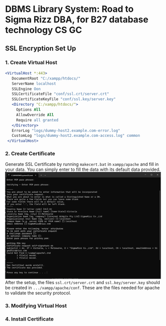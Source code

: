 # DBMS Library System: Road to Sigma Rizz DBA, for B27 database technology CS GC

## SSL Encryption Set Up

### 1. Create Virtual Host
   ```apache
   <VirtualHost *:443>
      DocumentRoot "C:/xampp/htdocs/"
      ServerName localhost
      SSLEngine Oon	
      SSLCertificateFile "conf/ssl.crt/server.crt"
      SSLCertificateKeyFile "conf/ssl.key/server.key"
      <Directory "C:/xampp/htdocs/">
  	    Options All
  	    AllowOverride All
  	    Require all granted
      </Directory>
      ErrorLog "logs/dummy-host2.example.com-error.log"
      CustomLog "logs/dummy-host2.example.com-access.log" common
    </VirtualHost>
   ```
### 2. Create Certificate
Generate SSL Certificate by running `makecert.bat` in `xampp/apache` and fill in your data. You can simply enter to fill the data with its default data provided.
![sslMakecert](assets/sslMakecert.png)
After the setup, the files `ssl.crt/server.crt` and `ssl.key/server.key` should be created in `.../xampp/apache/conf`. These are the files needed for apache to validate the security protocol.
### 3. Modifying Virtual Host
   
### 4. Install Certificate

